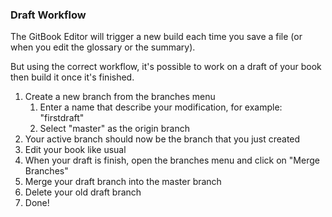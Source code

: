 ### Draft Workflow

The GitBook Editor will trigger a new build each time you save a file (or when you edit the glossary or the summary).

But using the correct workflow, it's possible to work on a draft of your book then build it once it's finished.

1. Create a new branch from the branches menu
    1. Enter a name that describe your modification, for example: "firstdraft"
    2. Select "master" as the origin branch
2. Your active branch should now be the branch that you just created
3. Edit your book like usual
4. When your draft is finish, open the branches menu and click on "Merge Branches"
5. Merge your draft branch into the master branch
6. Delete your old draft branch
7. Done!


